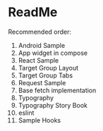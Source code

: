 # ReadMe

Recommended order:

1. Android Sample
2. App widget in compose 
3. React Sample
4. Target Group Layout
5. Target Group Tabs
6. Request Sample
7. Base fetch implementation
8. Typography
9. Typography Story Book
10. eslint
11. Sample Hooks
